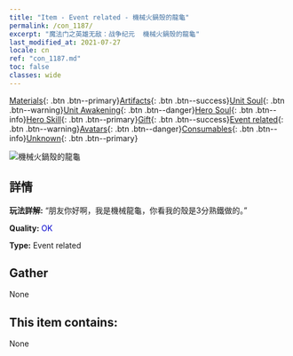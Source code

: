 ```yaml
---
title: "Item - Event related - 機械火鍋殼的龍龜"
permalink: /con_1187/
excerpt: "魔法门之英雄无敌：战争纪元  機械火鍋殼的龍龜"
last_modified_at: 2021-07-27
locale: cn
ref: "con_1187.md"
toc: false
classes: wide
---
```

 [Materials](/ItemsCN/){: .btn .btn--primary}[Artifacts](/ItemsCN/Artifacts/){: .btn .btn--success}[Unit Soul](/ItemsCN/UnitSoul/){: .btn .btn--warning}[Unit Awakening](/ItemsCN/UnitAwakening/){: .btn .btn--danger}[Hero Soul](/ItemsCN/HeroSoul/){: .btn .btn--info}[Hero Skill](/ItemsCN/HeroSkill/){: .btn .btn--primary}[Gift](/ItemsCN/Gift/){: .btn .btn--success}[Event related](/ItemsCN/Events/){: .btn .btn--warning}[Avatars](/ItemsCN/Avatars/){: .btn .btn--danger}[Consumables](/ItemsCN/Consumables/){: .btn .btn--info}[Unknown](/ItemsCN/Unknown/){: .btn .btn--primary}

 ![機械火鍋殼的龍龜](/images/t/i_81512231.png)

## 詳情
 **玩法詳解:** “朋友你好啊，我是機械龍龜，你看我的殼是3分熟鐵做的。”

 **Quality:** <span style="color: #0000CD">OK</span>

 **Type:** Event related

## Gather

  None

## This item contains:

  None

